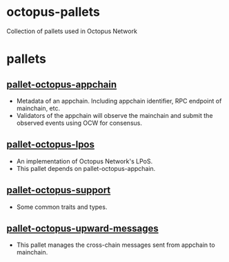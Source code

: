 # octopus-pallets
Collection of pallets used in Octopus Network
# pallets
## [pallet-octopus-appchain](https://github.com/octopus-network/octopus-pallets/tree/main/appchain)
- Metadata of an appchain. Including appchain identifier, RPC endpoint of mainchain, etc.
- Validators of the appchain will observe the mainchain and submit the observed events using OCW for consensus.

## [pallet-octopus-lpos](https://github.com/octopus-network/octopus-pallets/tree/main/lpos)
- An implementation of Octopus Network's LPoS.
- This pallet depends on pallet-octopus-appchain.

## [pallet-octopus-support](https://github.com/octopus-network/octopus-pallets/tree/main/support)
- Some common traits and types.

## [pallet-octopus-upward-messages](https://github.com/octopus-network/octopus-pallets/tree/main/upward-messages)
- This pallet manages the cross-chain messages sent from appchain to mainchain.
